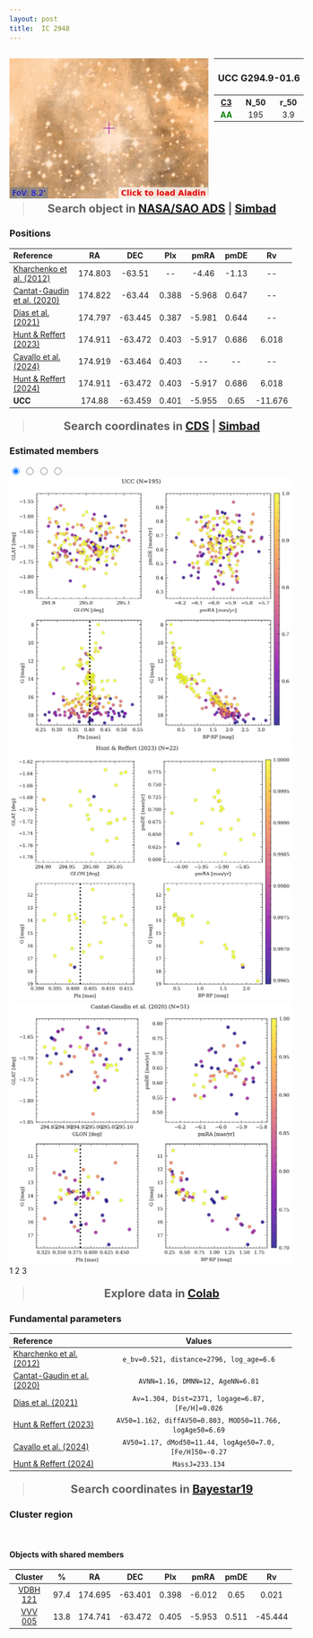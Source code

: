 ```yaml
---
layout: post
title:  IC 2948
---
```

<div style="display: flex; justify-content: space-between; width:720px;height:250px">
<div style="text-align: center;">

<!-- Static image + data attributes for FOV and target -->
<img id="aladin_img"
     data-umami-event="aladin_load"
     src="https://raw.githubusercontent.com/ucc23/Q4N/main/plots/aladin/ic2948.webp"
     alt="Click to load Aladin Lite" 
     style="width:355px;height:250px; cursor: pointer;"
     data-fov="0.13" 
     data-target="174.88 -63.459"/>
<!-- Div to contain Aladin Lite viewer -->
<div id="aladin-lite-div" style="width:355px;height:250px;display:none;"></div>
<!-- Aladin Lite script (will be loaded after the image is clicked) -->
<script src="{{ site.baseurl }}/scripts/aladin_load.js"></script>

</div>
<!-- Left block -->

<table style="width:355px;height:250px;">
  <!-- Row 1 (title) -->
  <tr>
    <td colspan="5"><h3>UCC G294.9-01.6</h3></td>
  </tr>
  <!-- Row 2 -->
  <tr>
    <th style="text-align: center;"><a href="https://ucc.ar/faq#what-is-the-c3-parameter" title="Combined class">C3</a></th>
    <th style="text-align: center;"><div title="Stars with membership probability >50%">N_50</div></th>
    <th style="text-align: center;"><div title="Radius that contains half the members [arcmin]">r_50</div></th>
  </tr>
  <!-- Row 3 -->
  <tr>
    <td style="text-align: center;"><span style="color: green; font-weight: bold;">A</span><span style="color: green; font-weight: bold;">A</span></td>
    <td style="text-align: center;">195</td>
    <td style="text-align: center;">3.9</td>
  </tr>
</table>
</div>

> <p style="text-align:center; font-weight: bold; font-size:20px">Search object in <a data-umami-event="nasa_search" href="https://ui.adsabs.harvard.edu/search/q=%20collection%3Aastronomy%20body%3A%22IC%202948%22&sort=date%20desc%2C%20bibcode%20desc&p_=0" target="_blank">NASA/SAO ADS</a> | <a data-umami-event="simbad_search" href="https://simbad.cds.unistra.fr/simbad/sim-id-refs?Ident=ic2948" target="_blank">Simbad</a></p>


### Positions

| Reference    | RA    | DEC   | Plx  | pmRA  | pmDE   |  Rv  |
| :---         | :---: | :---: | :---: | :---: | :---: | :---: |
|[Kharchenko et al. (2012)](https://ui.adsabs.harvard.edu/abs/2012A%26A...543A.156K) | 174.803 | -63.51 | -- | -4.46 | -1.13 | -- |
|[Cantat-Gaudin et al. (2020)](https://ui.adsabs.harvard.edu/abs/2020A%26A...640A...1C) | 174.822 | -63.44 | 0.388 | -5.968 | 0.647 | -- |
|[Dias et al. (2021)](https://ui.adsabs.harvard.edu/abs/2021MNRAS.504..356D) | 174.797 | -63.445 | 0.387 | -5.981 | 0.644 | -- |
|[Hunt & Reffert (2023)](https://ui.adsabs.harvard.edu/abs/2023A%26A...673A.114H) | 174.911 | -63.472 | 0.403 | -5.917 | 0.686 | 6.018 |
|[Cavallo et al. (2024)](https://ui.adsabs.harvard.edu/abs/2024AJ....167...12C) | 174.919 | -63.464 | 0.403 | -- | -- | -- |
|[Hunt & Reffert (2024)](https://ui.adsabs.harvard.edu/abs/2024A%26A...686A..42H) | 174.911 | -63.472 | 0.403 | -5.917 | 0.686 | 6.018 |
| **UCC** |174.88 | -63.459 | 0.401 | -5.955 | 0.65 | -11.676 |

> <p style="text-align:center; font-weight: bold; font-size:20px">Search coordinates in <a data-umami-event="cds_coord_search" href="https://cdsportal.u-strasbg.fr/?target=174.88,-63.459" target="_blank">CDS</a> | <a data-umami-event="simbad_coord_search" href="https://simbad.cds.unistra.fr/mobile/object_list.html?coord=174.88%20-63.459&output=json&radius=5&userEntry=ic2948" target="_blank">Simbad</a></p>

### Estimated members

<div class="carousel">
<input type="radio" name="radio-btn" id="slide1" checked>
<input type="radio" name="radio-btn" id="slide1">
<input type="radio" name="radio-btn" id="slide2">
<input type="radio" name="radio-btn" id="slide3">
<div class="slides">
<div class="slide">
<a href="https://raw.githubusercontent.com/ucc23/Q4N/main/plots/UCC/ic2948.webp" target="_blank">
<img src="https://raw.githubusercontent.com/ucc23/Q4N/main/plots/UCC/ic2948.webp" alt="IC 2948 UCC">
</a>
</div>
<div class="slide">
<a href="https://raw.githubusercontent.com/ucc23/Q4N/main/plots/HUNT23/ic2948.webp" target="_blank">
<img src="https://raw.githubusercontent.com/ucc23/Q4N/main/plots/HUNT23/ic2948.webp" alt="IC 2948 HUNT23">
</a>
</div>
<div class="slide">
<a href="https://raw.githubusercontent.com/ucc23/Q4N/main/plots/CANTAT20/ic2948.webp" target="_blank">
<img src="https://raw.githubusercontent.com/ucc23/Q4N/main/plots/CANTAT20/ic2948.webp" alt="IC 2948 CANTAT20">
</a>
</div>
</div>
<div class="indicators">
<label for="slide1">1</label>
<label for="slide2">2</label>
<label for="slide3">3</label>
</div>
</div>


> <p style="text-align:center; font-weight: bold; font-size:20px">Explore data in <a data-umami-event="colab" href="https://colab.research.google.com/github/ucc23/ucc/blob/main/assets/notebook.ipynb" target="_blank">Colab</a></p>


### Fundamental parameters

| Reference |  Values |
| :---      |  :---:  |
| [Kharchenko et al. (2012)](https://ui.adsabs.harvard.edu/abs/2012A%26A...543A.156K) | `e_bv=0.521, distance=2796, log_age=6.6` |
| [Cantat-Gaudin et al. (2020)](https://ui.adsabs.harvard.edu/abs/2020A%26A...640A...1C) | `AVNN=1.16, DMNN=12, AgeNN=6.81` |
| [Dias et al. (2021)](https://ui.adsabs.harvard.edu/abs/2021MNRAS.504..356D) | `Av=1.304, Dist=2371, logage=6.87, [Fe/H]=0.026` |
| [Hunt & Reffert (2023)](https://ui.adsabs.harvard.edu/abs/2023A%26A...673A.114H) | `AV50=1.162, diffAV50=0.803, MOD50=11.766, logAge50=6.69` |
| [Cavallo et al. (2024)](https://ui.adsabs.harvard.edu/abs/2024AJ....167...12C) | `AV50=1.17, dMod50=11.44, logAge50=7.0, [Fe/H]50=-0.27` |
| [Hunt & Reffert (2024)](https://ui.adsabs.harvard.edu/abs/2024A%26A...686A..42H) | `MassJ=233.134` |

> <p style="text-align:center; font-weight: bold; font-size:20px">Search coordinates in <a data-umami-event="bayestar" href="http://argonaut.skymaps.info/query?lon=295.002%20&lat=-1.701&coordsys=gal&mapname=bayestar2019" target="_blank">Bayestar19</a></p>


### Cluster region

<html lang="en">
  <body>
    <center>
    <div id="plot-params"
         data-oc-name="ic2948"
         data-ra-center="174.82"
         data-dec-center="-63.44"
         data-rad-deg="3.9"
         data-plx="0.401">
    </div>
    <div id="plot-container">
        <div id="plot"></div>
    </div>
    <script defer type="module" src="{{ site.baseurl }}/scripts/radec_scatter.js"></script>
    </center>
  </body>
</html>
<br>


#### Objects with shared members

| Cluster | <span title="Percentage of members that this OC shares with the ones listed">%</span>   | RA   | DEC   | Plx   | pmRA  | pmDE  | Rv    |
| :---:   | :-: |:---: | :---: | :---: | :---: | :---: | :---: |
|[VDBH 121](/_clusters/vdbh121/)| 97.4 | 174.695 | -63.401 | 0.398 | -6.012 | 0.65 | 0.021 |
|[VVV 005](/_clusters/vvv005/)| 13.8 | 174.741 | -63.472 | 0.405 | -5.953 | 0.511 | -45.444 |
